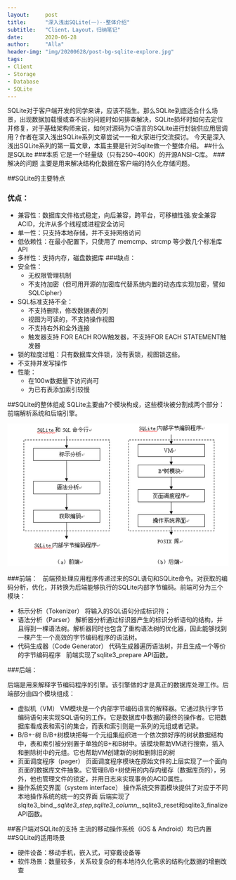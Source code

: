 ```yaml
---
layout:     post
title:      "深入浅出SQLite(一)--整体介绍"
subtitle:   "Client，Layout，归纳笔记"
date:       2020-06-28
author:     "Alla"
header-img: "img/20200628/post-bg-sqlite-explore.jpg"
tags:
- Client
- Storage
- Database
- SQLite
---
```

SQLite对于客户端开发的同学来讲，应该不陌生。那么SQLite到底适合什么场景，出现数据加载慢或查不出的问题时如何排查解决，SQLite损坏时如何去定位并修复，对于基础架构师来说，如何对源码为C语言的SQLite进行封装供应用层调用？作者在深入浅出SQLite系列文章尝试一一和大家进行交流探讨。
今天是深入浅出SQLite系列的第一篇文章，本篇主要是针对Sqlite做一个整体介绍。
##什么是SQLite
###本质
它是一个轻量级（只有250~400K）的开源ANSI-C库。
###解决的问题
主要是用来解决结构化数据在客户端的持久化存储问题。

##SQLite的主要特点
### 优点：
- 兼容性：数据库文件格式稳定，向后兼容，跨平台，可移植性强.安全兼容ACID，允许从多个线程或进程安全访问
- 单一性：只支持本地存储，并不支持网络访问
- 低依赖性：在最小配置下，只使用了 memcmp、strcmp 等少数几个标准库 API
- 多样性：支持内存，磁盘数据库
###缺点：
- 安全性：
    - 无权限管理机制
    - 不支持加密（但可用开源的加密库代替系统内置的动态库实现加密，譬如 SQLCipher）
- SQL标准支持不全：
    - 不支持删除，修改数据表的列
    - 视图为可读的，不支持操作视图
    - 不支持右外和全外连接
    - 触发器支持 FOR EACH ROW触发器，不支持FOR EACH STATEMENT触发器
- 锁的粒度过粗：只有数据库文件锁，没有表锁，视图锁这些。
- 不支持并发写操作
- 性能：
    - 在100w数据量下访问尚可
    - 为已有表添加索引较慢

##SQLite的整体组成
SQLite主要由7个模块构成，这些模块被分割成两个部分：前端解析系统和后端引擎。

![](/img/20200628/sqlite-modules.jpg)

###前端：
 
前端预处理应用程序传递过来的SQL语句和SQLite命令。对获取的编码分析，优化，并转换为后端能够执行的SQLite内部字节编码。前端可分为三个模块：
 
- 标示分析（Tokenizer）
将输入的SQL语句分成标识符；
 
- 语法分析（Parser）
解析器分析通过标识器产生的标识分析语句的结构，并且得到一棵语法树。解析器同时也包含了重构语法树的优化器，因此能够找到一棵产生一个高效的字节编码程序的语法树。
 
- 代码生成器（Code Generator）
代码生成器遍历语法树，并且生成一个等价的字节编码程序
 
前端实现了sqlite3_prepare API函数。

###后端：

后端是用来解释字节编码程序的引擎。该引擎做的才是真正的数据库处理工作。后端部分由四个模块组成：
 
- 虚拟机（VM）
VM模块是一个内部字节编码语言的解释器。它通过执行字节编码语句来实现SQL语句的工作。它是数据库中数据的最终的操作者。它把数据库看成表和索引的集合，而表和索引则是一系列的元组或者记录。
 
- B/B+-树
B/B+树模块把每一个元组集组织进一个依次排好序的树状数据结构中，表和索引被分别置于单独的B+和B树中。该模块帮助VM进行搜索，插入和删除树中的元组。它也帮助VM创建新的树和删除旧的树
 
- 页面调度程序（pager）
页面调度程序模块在原始文件的上层实现了一个面向页面的数据库文件抽象。它管理B/B+树使用的内存内缓存（数据库页的），另外，他也管理文件的锁定，并用日志来实现事务的ACID属性。
 
- 操作系统交界面（system interface）
操作系统交界面模块提供了对应于不同本地操作系统的统一的交界面
后端实现了slqite3_bind_*,sqlite3_step,sqlite3_column_*,sqlite3_reset和sqlite3_finalize API函数。

##客户端对SQLite的支持
主流的移动操作系统（iOS & Android）均已内置
##SQLite的适用场景
- 硬件设备：移动手机，嵌入式，可穿戴设备等
- 软件场景：数量较多，关系较复杂的有本地持久化需求的结构化数据的增删改查



